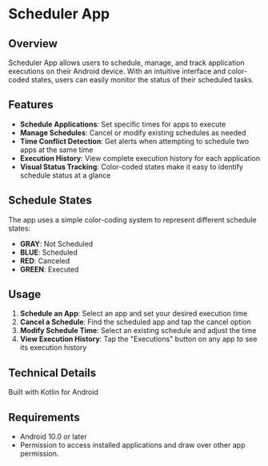 # Scheduler App

## Overview

Scheduler App allows users to schedule, manage, and track application executions on their Android device. With an intuitive interface and color-coded states, users can easily monitor the status of their scheduled tasks.

## Features

- **Schedule Applications**: Set specific times for apps to execute
- **Manage Schedules**: Cancel or modify existing schedules as needed
- **Time Conflict Detection**: Get alerts when attempting to schedule two apps at the same time
- **Execution History**: View complete execution history for each application
- **Visual Status Tracking**: Color-coded states make it easy to identify schedule status at a glance

## Schedule States

The app uses a simple color-coding system to represent different schedule states:

- **GRAY**: Not Scheduled
- **BLUE**: Scheduled
- **RED**: Canceled
- **GREEN**: Executed

## Usage

1. **Schedule an App**: Select an app and set your desired execution time
2. **Cancel a Schedule**: Find the scheduled app and tap the cancel option
3. **Modify Schedule Time**: Select an existing schedule and adjust the time
4. **View Execution History**: Tap the "Executions" button on any app to see its execution history

## Technical Details

Built with Kotlin for Android

## Requirements

- Android 10.0 or later
- Permission to access installed applications and draw over other app permission.
